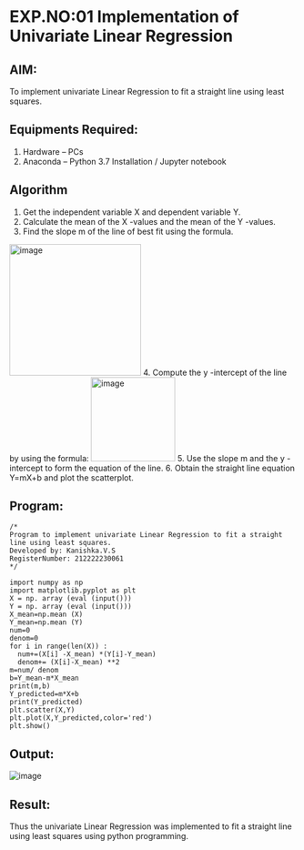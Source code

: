 # EXP.NO:01 Implementation of Univariate Linear Regression
## AIM:
To implement univariate Linear Regression to fit a straight line using least squares.

## Equipments Required:
1. Hardware – PCs
2. Anaconda – Python 3.7 Installation / Jupyter notebook

## Algorithm
1. Get the independent variable X and dependent variable Y.
2. Calculate the mean of the X -values and the mean of the Y -values.
3. Find the slope m of the line of best fit using the formula. 
<img width="231" alt="image" src="https://user-images.githubusercontent.com/93026020/192078527-b3b5ee3e-992f-46c4-865b-3b7ce4ac54ad.png">
4. Compute the y -intercept of the line by using the formula:
<img width="148" alt="image" src="https://user-images.githubusercontent.com/93026020/192078545-79d70b90-7e9d-4b85-9f8b-9d7548a4c5a4.png">
5. Use the slope m and the y -intercept to form the equation of the line.
6. Obtain the straight line equation Y=mX+b and plot the scatterplot.

## Program:
```
/*
Program to implement univariate Linear Regression to fit a straight line using least squares.
Developed by: Kanishka.V.S
RegisterNumber: 212222230061
*/
```
```
import numpy as np
import matplotlib.pyplot as plt
X = np. array (eval (input()))
Y = np. array (eval (input()))
X_mean=np.mean (X)
Y_mean=np.mean (Y)
num=0
denom=0
for i in range(len(X)) :
  num+=(X[i] -X_mean) *(Y[i]-Y_mean)
  denom+= (X[i]-X_mean) **2
m=num/ denom
b=Y_mean-m*X_mean
print(m,b)
Y_predicted=m*X+b
print(Y_predicted)
plt.scatter(X,Y)
plt.plot(X,Y_predicted,color='red')
plt.show()
```

## Output:
![image](https://github.com/kanishka2305/Find-the-best-fit-line-using-Least-Squares-Method/assets/113497357/1f4aea45-8867-4f1c-9564-2e7b3ee53a80)



## Result:
Thus the univariate Linear Regression was implemented to fit a straight line using least squares using python programming.
